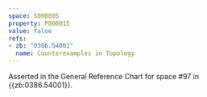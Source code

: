 ```yaml
---
space: S000095
property: P000015
value: false
refs:
- zb: "0386.54001"
  name: Counterexamples in Topology
---
```



Asserted in the General Reference Chart for space #97 in
{{zb:0386.54001}}.

